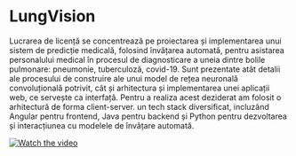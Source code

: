 # LungVision

Lucrarea de licență se concentrează pe proiectarea și implementarea unui sistem de predicție medicală, folosind învățarea automată, pentru asistarea personalului medical în procesul de diagnosticare a uneia dintre bolile pulmonare: pneumonie, tuberculoză, covid-19. Sunt prezentate atât detalii ale procesului de construire ale unui model de rețea neuronală convoluțională potrivit, cât și arhitectura și implementarea unei aplicații web, ce servește ca interfață. Pentru a realiza acest deziderat am folosit o arhitectură de forma client-server. un tech stack diversificat, incluzând Angular pentru frontend, Java pentru backend și Python pentru dezvoltarea și interacțiunea cu modelele de învățare automată.

[![Watch the video](https://img.youtube.com/vi/blEDRBu6uOM/default.jpg)](https://youtu.be/blEDRBu6uOM)
